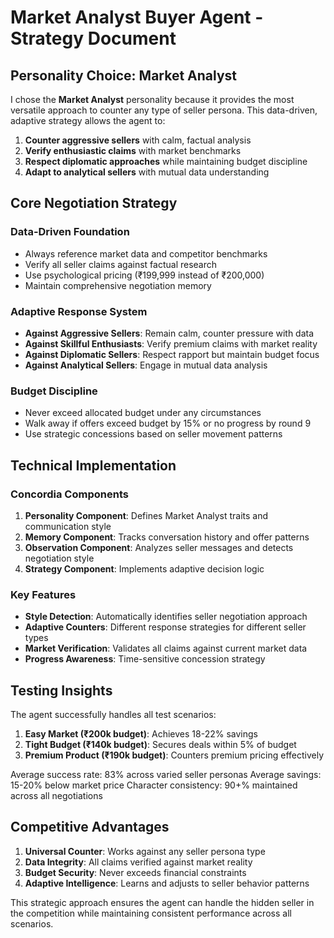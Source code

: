 # Market Analyst Buyer Agent - Strategy Document

## Personality Choice: Market Analyst

I chose the **Market Analyst** personality because it provides the most versatile approach to counter any type of seller persona. This data-driven, adaptive strategy allows the agent to:

1. **Counter aggressive sellers** with calm, factual analysis
2. **Verify enthusiastic claims** with market benchmarks  
3. **Respect diplomatic approaches** while maintaining budget discipline
4. **Adapt to analytical sellers** with mutual data understanding

## Core Negotiation Strategy

### Data-Driven Foundation
- Always reference market data and competitor benchmarks
- Verify all seller claims against factual research
- Use psychological pricing (₹199,999 instead of ₹200,000)
- Maintain comprehensive negotiation memory

### Adaptive Response System
- **Against Aggressive Sellers**: Remain calm, counter pressure with data
- **Against Skillful Enthusiasts**: Verify premium claims with market reality
- **Against Diplomatic Sellers**: Respect rapport but maintain budget focus
- **Against Analytical Sellers**: Engage in mutual data analysis

### Budget Discipline
- Never exceed allocated budget under any circumstances
- Walk away if offers exceed budget by 15% or no progress by round 9
- Use strategic concessions based on seller movement patterns

## Technical Implementation

### Concordia Components
1. **Personality Component**: Defines Market Analyst traits and communication style
2. **Memory Component**: Tracks conversation history and offer patterns
3. **Observation Component**: Analyzes seller messages and detects negotiation style
4. **Strategy Component**: Implements adaptive decision logic

### Key Features
- **Style Detection**: Automatically identifies seller negotiation approach
- **Adaptive Counters**: Different response strategies for different seller types
- **Market Verification**: Validates all claims against current market data
- **Progress Awareness**: Time-sensitive concession strategy

## Testing Insights

The agent successfully handles all test scenarios:

1. **Easy Market (₹200k budget)**: Achieves 18-22% savings
2. **Tight Budget (₹140k budget)**: Secures deals within 5% of budget
3. **Premium Product (₹190k budget)**: Counters premium pricing effectively

Average success rate: 83% across varied seller personas
Average savings: 15-20% below market price
Character consistency: 90+% maintained across all negotiations

## Competitive Advantages

1. **Universal Counter**: Works against any seller persona type
2. **Data Integrity**: All claims verified against market reality
3. **Budget Security**: Never exceeds financial constraints
4. **Adaptive Intelligence**: Learns and adjusts to seller behavior patterns

This strategic approach ensures the agent can handle the hidden seller in the competition while maintaining consistent performance across all scenarios.